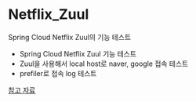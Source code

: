 # Netflix_Zuul
Spring Cloud Netflix Zuul의 기능 테스트

 - Spring Cloud Netflix Zuul 기능 테스트
 - Zuul을 사용해서 local host로 naver, google 접속 테스트
 - prefiler로 접속 log 테스트
 
[참고 자료](https://1drv.ms/p/s!Al1K9EPv1D9hl2-SqRRJ2fby5rnh)
